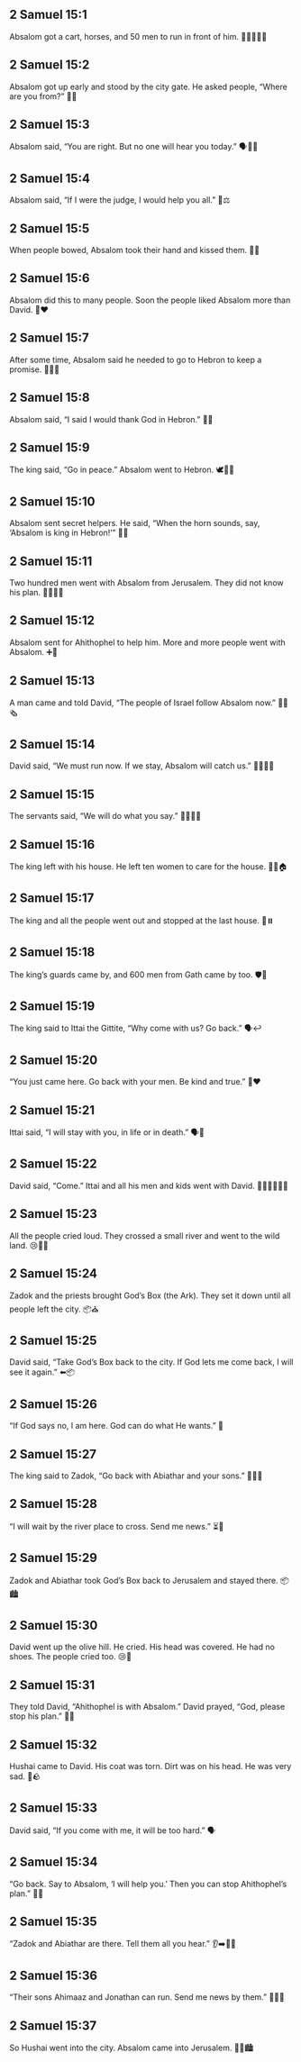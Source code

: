 ## 2 Samuel 15:1
Absalom got a cart, horses, and 50 men to run in front of him. 🐎🏃‍♂️🏃‍♂️
## 2 Samuel 15:2
Absalom got up early and stood by the city gate. He asked people, “Where are you from?” 🚪🌅
## 2 Samuel 15:3
Absalom said, “You are right. But no one will hear you today.” 🗣️🙅‍♂️
## 2 Samuel 15:4
Absalom said, “If I were the judge, I would help you all.” 👑⚖️
## 2 Samuel 15:5
When people bowed, Absalom took their hand and kissed them. 🤝💋
## 2 Samuel 15:6
Absalom did this to many people. Soon the people liked Absalom more than David. 👥❤️
## 2 Samuel 15:7
After some time, Absalom said he needed to go to Hebron to keep a promise. 🚶‍♂️📍
## 2 Samuel 15:8
Absalom said, “I said I would thank God in Hebron.” 🙏📍
## 2 Samuel 15:9
The king said, “Go in peace.” Absalom went to Hebron. 🕊️🚶‍♂️
## 2 Samuel 15:10
Absalom sent secret helpers. He said, “When the horn sounds, say, ‘Absalom is king in Hebron!’” 📣🎺
## 2 Samuel 15:11
Two hundred men went with Absalom from Jerusalem. They did not know his plan. 🚶‍♂️🚶‍♂️
## 2 Samuel 15:12
Absalom sent for Ahithophel to help him. More and more people went with Absalom. ➕👥
## 2 Samuel 15:13
A man came and told David, “The people of Israel follow Absalom now.” 🏃‍♂️🗞️
## 2 Samuel 15:14
David said, “We must run now. If we stay, Absalom will catch us.” 🏃‍♂️🏃‍♀️
## 2 Samuel 15:15
The servants said, “We will do what you say.” 🙇‍♂️🙇‍♀️
## 2 Samuel 15:16
The king left with his house. He left ten women to care for the house. 🚶‍♂️🏠
## 2 Samuel 15:17
The king and all the people went out and stopped at the last house. 🚪⏸️
## 2 Samuel 15:18
The king’s guards came by, and 600 men from Gath came by too. 🛡️👣
## 2 Samuel 15:19
The king said to Ittai the Gittite, “Why come with us? Go back.” 🗣️↩️
## 2 Samuel 15:20
“You just came here. Go back with your men. Be kind and true.” 👥❤️
## 2 Samuel 15:21
Ittai said, “I will stay with you, in life or in death.” 🗣️🤝
## 2 Samuel 15:22
David said, “Come.” Ittai and all his men and kids went with David. 🚶‍♂️👨‍👩‍👧‍👦
## 2 Samuel 15:23
All the people cried loud. They crossed a small river and went to the wild land. 😢🌊🌿
## 2 Samuel 15:24
Zadok and the priests brought God’s Box (the Ark). They set it down until all people left the city. 📦⛪
## 2 Samuel 15:25
David said, “Take God’s Box back to the city. If God lets me come back, I will see it again.” ⬅️📦
## 2 Samuel 15:26
“If God says no, I am here. God can do what He wants.” 🙏
## 2 Samuel 15:27
The king said to Zadok, “Go back with Abiathar and your sons.” 🔁👨‍👦
## 2 Samuel 15:28
“I will wait by the river place to cross. Send me news.” ⏳🌊
## 2 Samuel 15:29
Zadok and Abiathar took God’s Box back to Jerusalem and stayed there. 📦🏙️
## 2 Samuel 15:30
David went up the olive hill. He cried. His head was covered. He had no shoes. The people cried too. 😢🗻
## 2 Samuel 15:31
They told David, “Ahithophel is with Absalom.” David prayed, “God, please stop his plan.” 🙏🛑
## 2 Samuel 15:32
Hushai came to David. His coat was torn. Dirt was on his head. He was very sad. 👔🪨
## 2 Samuel 15:33
David said, “If you come with me, it will be too hard.” 🗣️
## 2 Samuel 15:34
“Go back. Say to Absalom, ‘I will help you.’ Then you can stop Ahithophel’s plan.” 🔁🧠
## 2 Samuel 15:35
“Zadok and Abiathar are there. Tell them all you hear.” 👂➡️👨‍⚖️
## 2 Samuel 15:36
“Their sons Ahimaaz and Jonathan can run. Send me news by them.” 🏃‍♂️📨
## 2 Samuel 15:37
So Hushai went into the city. Absalom came into Jerusalem. 🚶‍♂️🏙️
